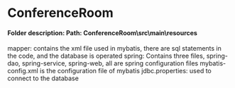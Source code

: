 # ConferenceRoom

#### Folder description: Path: ConferenceRoom\src\main\resources
mapper: contains the xml file used in mybatis, there are sql statements in the code, and the database is operated
spring: Contains three files, spring-dao, spring-service, spring-web, all are spring configuration files
mybatis-config.xml is the configuration file of mybatis
jdbc.properties: used to connect to the database

